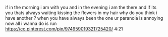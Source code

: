 if in  the morning i am with you
and in the evening i am the there
and if its you thats always waiting 
kissing the flowers in my hair
why do you think i have another ?
when you have always been the one 
ur paranoia is annoying
now all i wanna do is run
https://co.pinterest.com/pin/974959019321725420/
4:21
